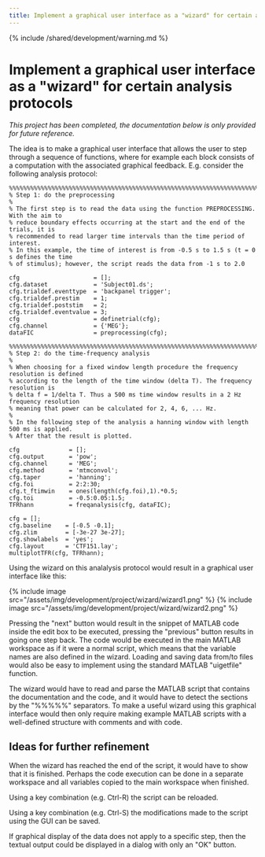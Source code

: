 ```yaml
---
title: Implement a graphical user interface as a "wizard" for certain analysis protocols
---
```


{% include /shared/development/warning.md %}

# Implement a graphical user interface as a "wizard" for certain analysis protocols

_This project has been completed, the documentation below is only provided for future reference._

The idea is to make a graphical user interface that allows the user to step through a sequence of functions, where for example each block consists of a computation with the associated graphical feedback. E.g. consider the following analysis protocol:

    %%%%%%%%%%%%%%%%%%%%%%%%%%%%%%%%%%%%%%%%%%%%%%%%%%%%%%%%%%%%%%%%%%%%%%%%%%%%%%%%%%%%%%%%
    % Step 1: do the preprocessing
    %
    % The first step is to read the data using the function PREPROCESSING. With the aim to
    % reduce boundary effects occurring at the start and the end of the trials, it is
    % recommended to read larger time intervals than the time period of interest.
    % In this example, the time of interest is from -0.5 s to 1.5 s (t = 0 s defines the time
    % of stimulus); however, the script reads the data from -1 s to 2.0

    cfg                     = [];
    cfg.dataset             = 'Subject01.ds';
    cfg.trialdef.eventtype  = 'backpanel trigger';
    cfg.trialdef.prestim    = 1;
    cfg.trialdef.poststim   = 2;
    cfg.trialdef.eventvalue = 3;
    cfg                     = definetrial(cfg);
    cfg.channel             = {'MEG'};
    dataFIC                 = preprocessing(cfg);

    %%%%%%%%%%%%%%%%%%%%%%%%%%%%%%%%%%%%%%%%%%%%%%%%%%%%%%%%%%%%%%%%%%%%%%%%%%%%%%%%%%%%%%%%
    % Step 2: do the time-frequency analysis
    %
    % When choosing for a fixed window length procedure the frequency resolution is defined
    % according to the length of the time window (delta T). The frequency resolution is
    % delta f = 1/delta T. Thus a 500 ms time window results in a 2 Hz frequency resolution
    % meaning that power can be calculated for 2, 4, 6, ... Hz.
    %
    % In the following step of the analysis a hanning window with length 500 ms is applied.
    % After that the result is plotted.

    cfg              = [];
    cfg.output       = 'pow';
    cfg.channel      = 'MEG';
    cfg.method       = 'mtmconvol';
    cfg.taper        = 'hanning';
    cfg.foi          = 2:2:30;
    cfg.t_ftimwin    = ones(length(cfg.foi),1).*0.5;
    cfg.toi          = -0.5:0.05:1.5;
    TFRhann          = freqanalysis(cfg, dataFIC);

    cfg = [];
    cfg.baseline    = [-0.5 -0.1];
    cfg.zlim        = [-3e-27 3e-27];
    cfg.showlabels  = 'yes';
    cfg.layout      = 'CTF151.lay';
    multiplotTFR(cfg, TFRhann);

Using the wizard on this analalysis protocol would result in a graphical user interface like this:

{% include image src="/assets/img/development/project/wizard/wizard1.png" %}
{% include image src="/assets/img/development/project/wizard/wizard2.png" %}

Pressing the "next" button would result in the snippet of MATLAB code inside the edit box to be executed, pressing the "previous" button results in going one step back. The code would be executed in the main MATLAB workspace as if it were a normal script, which means that the variable names are also defined in the wizard. Loading and saving data from/to files would also be easy to implement using the standard MATLAB "uigetfile" function.

The wizard would have to read and parse the MATLAB script that contains the documentation and the code, and it would have to detect the sections by the "%%%%%" separators. To make a useful wizard using this graphical interface would then only require making example MATLAB scripts with a well-defined structure with comments and with code.

## Ideas for further refinement

When the wizard has reached the end of the script, it would have to show that it is finished. Perhaps the code execution can be done in a separate workspace and all variables copied to the main workspace when finished.

Using a key combination (e.g. Ctrl-R) the script can be reloaded.

Using a key combination (e.g. Ctrl-S) the modifications made to the script using the GUI can be saved.

If graphical display of the data does not apply to a specific step, then the textual output could be displayed in a dialog with only an "OK" button.
